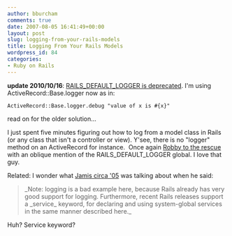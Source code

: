 ```yaml
---
author: bburcham
comments: true
date: 2007-08-05 16:41:49+00:00
layout: post
slug: logging-from-your-rails-models
title: Logging From Your Rails Models
wordpress_id: 84
categories:
- Ruby on Rails
---
```


**update 2010/10/16**: [RAILS_DEFAULT_LOGGER is deprecated](https://rails.lighthouseapp.com/projects/8994/tickets/5141-deprecationproxy-for-rails_default_logger-hides-original-warn-method). I'm using ActiveRecord::Base.logger now as in:

    
    ActiveRecord::Base.logger.debug "value of x is #{x}"


read on for the older solution…

I just spent five minutes figuring out how to log from a model class in Rails (or any class that isn't a controller or view). Y'see, there is no "logger" method on an ActiveRecord for instance.  Once again [Robby to the rescue](http://www.robbyonrails.com/articles/tag/logging) with an oblique mention of the RAILS_DEFAULT_LOGGER global. I love that guy.

Related: I wonder what [Jamis circa '05](http://ruby.jamisbuck.org/rails-injected.html#s10) was talking about when he said:


<blockquote>_Note: logging is a bad example here, because Rails already has very good support for logging. Furthermore, recent Rails releases support a _service_ keyword, for declaring and using system-global services in the same manner described here._</blockquote>


Huh? Service keyword?
